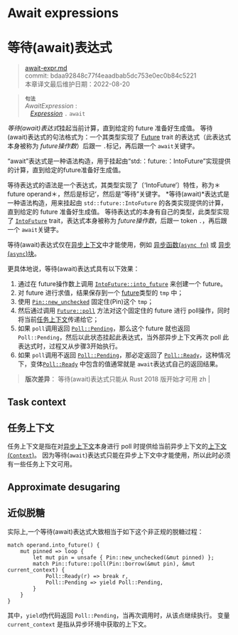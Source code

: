 # Await expressions
# 等待(await)表达式

>[await-expr.md](https://github.com/rust-lang/reference/blob/master/src/expressions/await-expr.md)\
>commit: bdaa92848c77f4eaadbab5dc753e0ec0b84c5221 \
>本章译文最后维护日期：2022-08-20

> **<sup>句法</sup>**\
> _AwaitExpression_ :\
> &nbsp;&nbsp; [_Expression_] `.` `await`

*等待(await)表达式*挂起当前计算，直到给定的 future 准备好生成值。
等待(await)表达式的句法格式为：一个其类型实现了 [Future] trait 的表达式（此表达式本身被称为 *future操作数*）后跟一 `.`标记，再后跟一个 `await`关键字。


“await”表达式是一种语法构造，用于挂起由“std:：future:：IntoFuture”实现提供的计算，直到给定的future准备好生成值。

等待表达式的语法是一个表达式，其类型实现了〔‘IntoFuture‘〕特性，称为＊future operand＊，然后是标记‘，然后是“等待”关键字。 
*等待(await)*表达式是一种语法构造，用来挂起由 `std::future::IntoFuture` 的各类实现提供的计算，直到给定的 future 准备好生成值。
等待表达式的本身有自己的类型，此类型实现了 [`IntoFuture`] trait，表达式本身被称为 *future操作数*，后跟一 token `.`，再后跟一个 `await`关键字。

等待(await)表达式仅在[异步上下文][async context]中才能使用，例如 [异步函数(`async fn`)][`async fn`] 或 [异步(`async`)块][`async` block]。

更具体地说，等待(await)表达式具有以下效果：

1. 通过在 future操作数上调用 [`IntoFuture::into_future`] 来创建一个 future。
2. 对 future 进行求值，结果保存到一个 [future]类型的 `tmp` 中；
3. 使用 [`Pin::new_unchecked`] 固定住(Pin)这个 `tmp`；
4. 然后通过调用 [`Future::poll`] 方法对这个固定住的 future 进行 poll操作，同时将当前[任务上下文](#task-context)传递给它；
5. 如果 `poll`调用返回 [`Poll::Pending`]，那么这个 future 就也返回 `Poll::Pending`，然后以此状态挂起此表达式，当外部异步上下文再次 poll 此表达式时，过程又从步骤3开始执行。
6. 如果 `poll`调用不返回 [`Poll::Pending`]，那必定返回了 [`Poll::Ready`]，这种情况下，变体[`Poll::Ready`] 中包含的值通常就是 `await`表达式自己的返回结果。

> **版次差异**： 等待(await)表达式只能从 Rust 2018 版开始才可用
zh |
## Task context
## 任务上下文

任务上下文是指在对[异步上下文][async context]本身进行 poll 时提供给当前异步上下文的[上下文(`Context`)][`Context`]。
因为等待(`await`)表达式只能在异步上下文中才能使用，所以此时必须有一些任务上下文可用。

## Approximate desugaring
## 近似脱糖

实际上,一个等待(await)表达式大致相当于如下这个非正规的脱糖过程：

<!-- ignore: example expansion -->
```rust,ignore
match operand.into_future() {
    mut pinned => loop {
        let mut pin = unsafe { Pin::new_unchecked(&mut pinned) };
        match Pin::future::poll(Pin::borrow(&mut pin), &mut current_context) {
            Poll::Ready(r) => break r,
            Poll::Pending => yield Poll::Pending,
        }
    }
}
```

其中，`yield`伪代码返回 `Poll::Pending`，当再次调用时，从该点继续执行。
变量 `current_context` 是指从异步环境中获取的上下文。

[_Expression_]: ../expressions.md
[`async fn`]: ../items/functions.md#async-functions
[`async` block]: block-expr.md#async-blocks
[`context`]: https://doc.rust-lang.org/std/task/struct.Context.html
[`future::poll`]: https://doc.rust-lang.org/std/future/trait.Future.html#tymethod.poll
[`pin::new_unchecked`]: https://doc.rust-lang.org/std/pin/struct.Pin.html#method.new_unchecked
[`poll::Pending`]: https://doc.rust-lang.org/std/task/enum.Poll.html#variant.Pending
[`poll::Ready`]: https://doc.rust-lang.org/td/task/enum.Poll.html#variant.Ready
[async context]: ../expressions/block-expr.md#async-context
[future]: https://doc.rust-lang.org/std/future/trait.Future.html
[`IntoFuture`]: https://doc.rust-lang.org/std/future/trait.IntoFuture.html
[`IntoFuture::into_future`]: https://doc.rust-lang.org/std/future/trait.IntoFuture.html#tymethod.into_future

